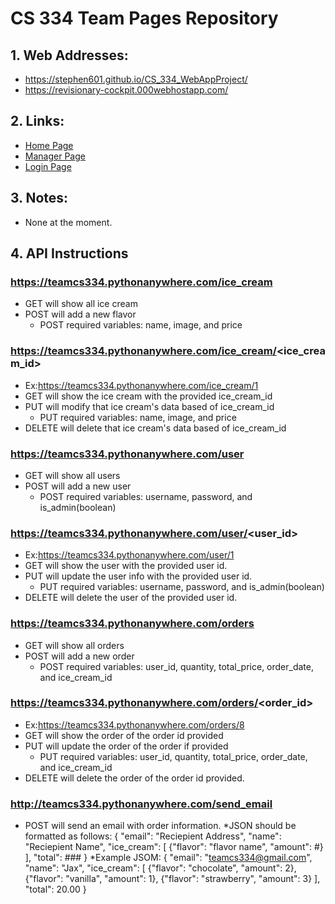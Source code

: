 # CS 334 Team Pages Repository
## 1. Web Addresses:
  * https://stephen601.github.io/CS_334_WebAppProject/
  * https://revisionary-cockpit.000webhostapp.com/

## 2. Links: 
  * [Home Page](https://stephen601.github.io/CS_334_WebAppProject/)
  * [Manager Page](https://stephen601.github.io/CS_334_WebAppProject/manager)
  * [Login Page](https://stephen601.github.io/CS_334_WebAppProject/login)
## 3. Notes:
  * None at the moment.
## 4. API Instructions 
  ### https://teamcs334.pythonanywhere.com/ice_cream
  * GET will show all ice cream
  * POST will add a new flavor
    * POST required variables: name, image, and price
  ### https://teamcs334.pythonanywhere.com/ice_cream/<ice_cream_id>
  * Ex:https://teamcs334.pythonanywhere.com/ice_cream/1
  * GET will show the ice cream with the provided ice_cream_id
  * PUT will modify that ice cream's data based of ice_cream_id
    * PUT required variables: name, image, and price
  * DELETE will delete that ice cream's data based of ice_cream_id
  ### https://teamcs334.pythonanywhere.com/user
  * GET will show all users
  * POST will add a new user
    * POST required variables: username, password, and is_admin(boolean)
  ### https://teamcs334.pythonanywhere.com/user/<user_id>
  * Ex:https://teamcs334.pythonanywhere.com/user/1
  * GET will show the user with the provided user id.
  * PUT will update the user info with the provided user id.
    * PUT required variables: username, password, and is_admin(boolean)
  * DELETE will delete the user of the provided user id.
  ### https://teamcs334.pythonanywhere.com/orders
  * GET will show all orders
  * POST will add a new order
    * POST required variables: user_id, quantity, total_price, order_date, and ice_cream_id
  ### https://teamcs334.pythonanywhere.com/orders/<order_id>
  * Ex:https://teamcs334.pythonanywhere.com/orders/8
  * GET will show the order of the order id provided
  * PUT will update the order of the order if provided
    * PUT required variables: user_id, quantity, total_price, order_date, and ice_cream_id
  * DELETE will delete the order of the order id provided.
  ### http://teamcs334.pythonanywhere.com/send_email
  * POST will send an email with order information.
  *JSON should be formatted as follows:
  {
  "email": "Reciepient Address",
  "name": "Reciepient Name",
  "ice_cream": [
    {"flavor": "flavor name", "amount": #}
  ],
  "total": ###
  }
  *Example JSOM:
  {
  "email": "teamcs334@gmail.com",
  "name": "Jax",
  "ice_cream": [
    {"flavor": "chocolate", "amount": 2},
    {"flavor": "vanilla", "amount": 1},
    {"flavor": "strawberry", "amount": 3}
  ],
  "total": 20.00
}
